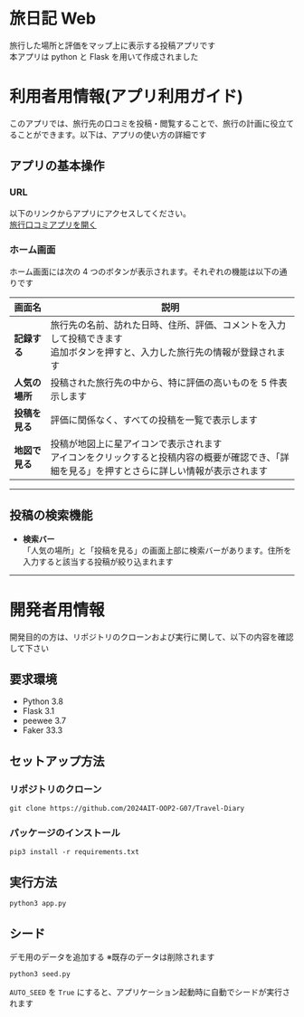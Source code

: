 # 旅日記 Web

旅行した場所と評価をマップ上に表示する投稿アプリです  
本アプリは python と Flask を用いて作成されました

# 利用者用情報(アプリ利用ガイド)

このアプリでは、旅行先の口コミを投稿・閲覧することで、旅行の計画に役立てることができます。以下は、アプリの使い方の詳細です

## アプリの基本操作

### URL

以下のリンクからアプリにアクセスしてください。  
[旅行口コミアプリを開く](https://travel-diary-n8ra.onrender.com)

### ホーム画面

ホーム画面には次の 4 つのボタンが表示されます。それぞれの機能は以下の通りです

| 画面名         | 説明                                                                                                                                             |
| -------------- | ------------------------------------------------------------------------------------------------------------------------------------------------ |
| **記録する**   | 旅行先の名前、訪れた日時、住所、評価、コメントを入力して投稿できます<br>追加ボタンを押すと、入力した旅行先の情報が登録されます                   |
| **人気の場所** | 投稿された旅行先の中から、特に評価の高いものを 5 件表示します                                                                                    |
| **投稿を見る** | 評価に関係なく、すべての投稿を一覧で表示します                                                                                                   |
| **地図で見る** | 投稿が地図上に星アイコンで表示されます<br>アイコンをクリックすると投稿内容の概要が確認でき、「詳細を見る」を押すとさらに詳しい情報が表示されます |

---

## 投稿の検索機能

- **検索バー**  
  「人気の場所」と「投稿を見る」の画面上部に検索バーがあります。住所を入力すると該当する投稿が絞り込まれます

---

# 開発者用情報

開発目的の方は、リポジトリのクローンおよび実行に関して、以下の内容を確認して下さい

## 要求環境
- Python 3.8
- Flask 3.1
- peewee 3.7
- Faker 33.3

## セットアップ方法

### リポジトリのクローン

```shell
git clone https://github.com/2024AIT-OOP2-G07/Travel-Diary
```

### パッケージのインストール

```shell
pip3 install -r requirements.txt
```

## 実行方法

```shell
python3 app.py
```

## シード

デモ用のデータを追加する
※既存のデータは削除されます

```shell
python3 seed.py
```

`AUTO_SEED` を `True` にすると、アプリケーション起動時に自動でシードが実行されます
